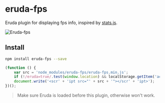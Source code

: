 # eruda-fps

Eruda plugin for displaying fps info, inspired by
[stats.js](https://github.com/mrdoob/stats.js/).

![Eruda-fps](http://7xn2zy.com1.z0.glb.clouddn.com/eruda_fps_screenshot.png)

## Install

```bash
npm install eruda-fps --save
```

```javascript
(function () {
    var src = 'node_modules/eruda-fps/eruda-fps.min.js';
    if (!/eruda=true/.test(window.location) && localStorage.getItem('active-eruda') != 'true') return;
    document.write('<scr' + 'ipt src="' + src + '"></scr' + 'ipt>');
})();
```

> Make sure Eruda is loaded before this plugin, otherwise won't work.
